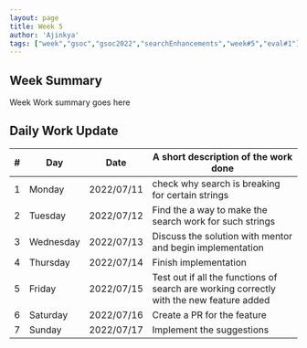 ```yaml
---
layout: page
title: Week 5
author: 'Ajinkya'
tags: ["week","gsoc","gsoc2022","searchEnhancements","week#5","eval#1"]
---
```


## Week Summary

Week Work summary goes here 

## Daily Work Update

|\#|Day|Date|A short description of the work done|  
|---	|---	|---	|---	|  
|1   	| Monday 	  |   2022/07/11	| check why search is breaking for certain strings |  
|2   	| Tuesday  	|   2022/07/12	| Find the a way to make the search work for such strings	|  
|3   	| Wednesday |   2022/07/13 	| Discuss the solution with mentor and begin implementation |  
|4   	| Thursday  |   2022/07/14	| Finish implementation |  
|5   	| Friday  	|   2022/07/15	| Test out if all the functions of search are working correctly with the new feature added |  
|6   	| Saturday  |   2022/07/16	| Create a PR for the feature |  
|7   	| Sunday  	|   2022/07/17	| Implement the suggestions |  
